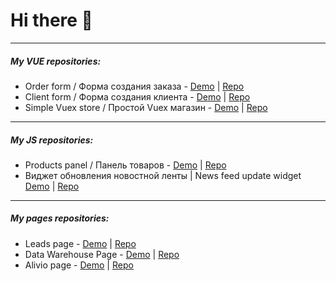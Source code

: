 # Hi there 👋

------------


##### My VUE repositories:


 - Order form / Форма создания заказа - [Demo](https://potatbut.github.io/order-form/#/ "demo")  |  [Repo](https://github.com/potatbut/order-form "Repo") 
 - Client form / Форма создания клиента -  [Demo](https://potatbut.github.io/client-form/)  | [Repo](https://github.com/potatbut/client-form "Repo")  
 - Simple Vuex store / Простой Vuex магазин - [Demo](https://potatbut.github.io/vuexed/#/ "Demo") | [Repo](https://github.com/potatbut/vuexed "Repo") 


------------

##### My JS repositories:
- Products panel / Панель товаров - [Demo](https://potatbut.github.io/products-panel/ "Products panel / Панель товаров") | [Repo](https://github.com/potatbut/products-panel " Products panel / Панель товаров")
- Виджет обновления новостной ленты | News feed update widget [Demo](https://potatbut.github.io/updates-widget/dist/ "") | [Repo](https://github.com/potatbut/updates-widget "")
------------

##### My pages repositories:
- Leads page - [Demo](https://potatbut.github.io/leads-page/dist/ "Leads") | [Repo](https://github.com/potatbut/leads-page "Leads")
- Data Warehouse Page - [Demo](https://potatbut.github.io/march/dist/index.html "Data Warehouse Page") | [Repo](https://github.com/potatbut/march "Data Warehouse Page")
- Alivio page - [Demo](https://potatbut.github.io/alivio/dist/ "Alivio page") | [Repo](https://github.com/potatbut/alivio "Alivio page")



